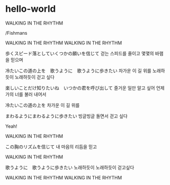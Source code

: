 # hello-world

WALKING IN THE RHYTHM

/Fishmans


WALKING IN THE RHYTHM 
WALKING IN THE RHYTHM

歩くスピード落としていくつかの願いを信じて
걷는 스피드를 줄이고 몇몇의 바램을 믿으며

冷たいこの道の上を　歌うように　歌うように歩きたい
차가운 이 길 위를 노래하듯이 노래하듯이 걷고 싶다

楽しいことだけ知りたいね　いつかの君を呼び出して
즐거운 일만 알고 싶어 언제가의 너를 불러 내어서

冷たいこの道の上を
차가운 이 길 위를

まわるようにまわるように歩きたい
빙글빙글 돌면서 걷고 싶다

Yeah!

WALKING IN THE RHYTHM

この胸のリズムを信じて
내 마음의 리듬을 믿고

WALKING IN THE RHYTHM

歌うように　歌うように歩きたい
노래하듯이 노래하듯이 걷고싶다

WALKING IN THE RHYTHM
WALKING IN THE RHYTHM
